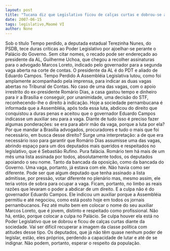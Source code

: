 ```yaml
---
layout: post
title: "Tucana diz que Legislativo ficou de calças curtas e dobrou-se ao Palácio ao abrir mão de uma vaga no TCE"
date: 2007-06-15
tags: legislativo,Maomé VI
author: None
---
```

Sob o t&iacute;tulo Tempo perdido, a deputada estadual Terezinha Nunes, do PSDB, tece duras cr&iacute;ticas ao Poder Legislativo por ajoelhar-se perante o Pal&aacute;cio do Governo. Sem citar nomes, o recado pode ser endere&ccedil;ado ao presidente da AL, Guilherme Uchoa, que chegou a recolher assinaturas para o advogado Marcos Loreto, indicado pelo governador para a segunda vaga aberta na corte de contas. O presidente da AL &eacute; do PDT e aliado de Eduardo Campos.
Tempo Perdido
A Assembl&eacute;ia Legislativa lutou, como foi amplamente acompanhado pela imprensa, para indicar as duas vagas abertas no Tribunal de Contas. No caso de uma das vagas, com o apoio irrestrito do ex-presidente Rom&aacute;rio Dias, a casa gastou tempo e dinheiro para ir a Bras&iacute;lia e conseguir, por unanimidade, uma decis&atilde;o do STF, reconhecendo-lhe o direito &agrave; indica&ccedil;&atilde;o. 
Hoje a sociedade pernambucana &eacute; informada que a Assembl&eacute;ia, ap&oacute;s toda essa luta, abdicou do direito que conquistou a duras penas e aceitou que o governador Eduardo Campos indicasse um auxiliar seu para a vaga.
Diante de tudo isso &eacute; preciso fazer algumas pondera&ccedil;&otilde;es: se era para abrir m&atilde;o da vaga, porque a luta por ela? Por que mandar a Bras&iacute;lia advogados, procuradores e tudo o mais que foi necess&aacute;rio, em busca desse direito?
Surge uma interpreta&ccedil;&atilde;o: a de que era necess&aacute;rio isso para garantir que Rom&aacute;rio Dias assumisse uma das vagas, abrindo espa&ccedil;o para um dos deputados mais queridos e respeitados no legislativo, que &eacute; Sebasti&atilde;o Rufino.
Pura fal&aacute;cia. Rom&aacute;rio tem h&aacute; mais de um m&ecirc;s uma lista assinada por todos, absolutamente todos, os deputados apoiando o seu nome. Tanto da bancada da oposi&ccedil;&atilde;o, como da bancada do Governo. Uma vaga, portanto, j&aacute; estava com ele. N&atilde;o havia como ser diferente. Pode ser que algum deputado que tenha assinado a lista admitisse, por press&atilde;o, votar diferente no plen&aacute;rio mas, mesmo assim, ele teria votos de sobra para ocupar a vaga.
Ficam, portanto, no limbo as reais raz&otilde;es que levaram o poder a abdicar de um direito. E a culpa n&atilde;o &eacute; do governador Eduardo Campos. Ele indicou um auxiliar porque a Assembl&eacute;ia permitiu e at&eacute; negociou, como est&aacute; posto hoje em todos os jornais pernambucanos. Fez at&eacute; muito bem em colocar o nome do seu auxiliar Marcos Loreto, que &eacute; jovem, distinto e respeitado como profissional.
N&atilde;o h&aacute;, ent&atilde;o, porque colocar a culpa no Pal&aacute;cio. 
Se culpa houver ela est&aacute; no Poder Legislativo que se dobrou e ficou de cal&ccedil;as curtas diante da sociedade. Vai ser dif&iacute;cil recuperar a imagem da classe pol&iacute;tica com atitudes desse tipo. 
Os deputados, que j&aacute; n&atilde;o t&ecirc;m quase nenhum poder de legislar, est&atilde;o, eles pr&oacute;prios, perdendo a capacidade de lutar e at&eacute; de se indignar. N&atilde;o podem, portanto, esperar o respeito da popula&ccedil;&atilde;o. 